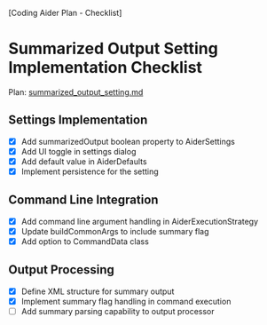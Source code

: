 [Coding Aider Plan - Checklist]

# Summarized Output Setting Implementation Checklist

Plan: [summarized_output_setting.md](summarized_output_setting.md)

## Settings Implementation

- [x] Add summarizedOutput boolean property to AiderSettings
- [x] Add UI toggle in settings dialog
- [x] Add default value in AiderDefaults
- [x] Implement persistence for the setting

## Command Line Integration

- [x] Add command line argument handling in AiderExecutionStrategy
- [x] Update buildCommonArgs to include summary flag
- [x] Add option to CommandData class

## Output Processing

- [x] Define XML structure for summary output
- [x] Implement summary flag handling in command execution
- [ ] Add summary parsing capability to output processor
